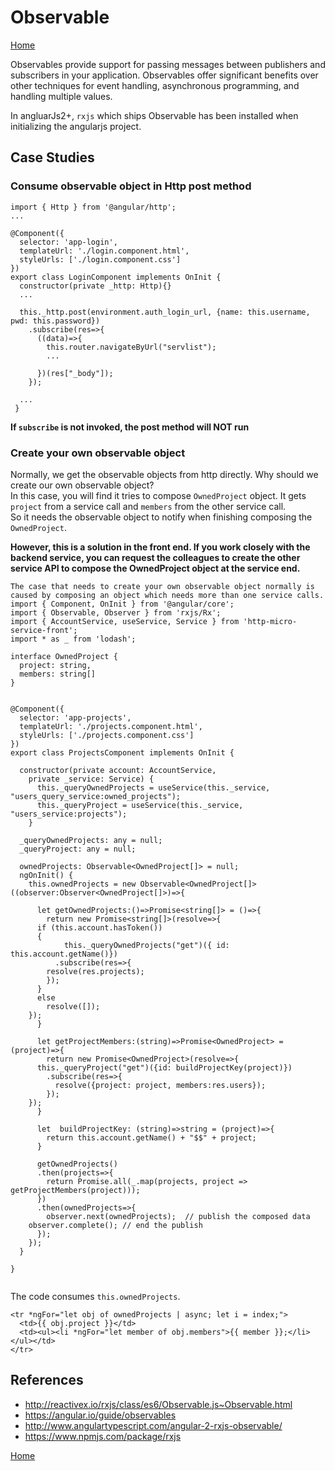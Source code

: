 # Observable
[Home](README.md)


Observables provide support for passing messages between publishers and subscribers in your application. Observables offer significant benefits over other techniques for event handling, asynchronous programming, and handling multiple values.

In angluarJs2+, `rxjs` which ships Observable has been installed when initializing the angularjs project.

## Case Studies
### Consume observable object in Http post method
```
import { Http } from '@angular/http';
...

@Component({ 
  selector: 'app-login',
  templateUrl: './login.component.html',
  styleUrls: ['./login.component.css']
})
export class LoginComponent implements OnInit {
  constructor(private _http: Http){}
  ...
  
  this._http.post(environment.auth_login_url, {name: this.username, pwd: this.password})
	.subscribe(res=>{
	  ((data)=>{
	    this.router.navigateByUrl("servlist");
	    ...
      
	  })(res["_body"]);
	});

  ...  
 }
```
**If `subscribe` is not invoked, the post method will NOT run**

### Create your own observable object
Normally, we get the observable objects from http directly. Why should we create our own observable object?   
In this case, you will find it tries to compose `OwnedProject` object. It gets `project` from a service call and `members` from the other service call.  
So it needs the observable object to notify when finishing composing the `OwnedProject`.    

**However, this is a solution in the front end. If you work closely with the backend service, you can request the colleagues to create the other service API to compose the OwnedProject object at the service end.**
```
The case that needs to create your own observable object normally is caused by composing an object which needs more than one service calls. 
import { Component, OnInit } from '@angular/core';
import { Observable, Observer } from 'rxjs/Rx';
import { AccountService, useService, Service } from 'http-micro-service-front';
import * as _ from 'lodash';

interface OwnedProject {
  project: string,
  members: string[]
}


@Component({
  selector: 'app-projects',
  templateUrl: './projects.component.html',
  styleUrls: ['./projects.component.css']
})
export class ProjectsComponent implements OnInit {

  constructor(private account: AccountService,
    private _service: Service) {
      this._queryOwnedProjects = useService(this._service, "users_query_service:owned_projects");
      this._queryProject = useService(this._service, "users_service:projects");
    }

  _queryOwnedProjects: any = null;
  _queryProject: any = null;
  
  ownedProjects: Observable<OwnedProject[]> = null;
  ngOnInit() {
    this.ownedProjects = new Observable<OwnedProject[]>((observer:Observer<OwnedProject[]>)=>{
	
      let getOwnedProjects:()=>Promise<string[]> = ()=>{
        return new Promise<string[]>(resolve=>{
	  if (this.account.hasToken())
	  {
            this._queryOwnedProjects("get")({ id: this.account.getName()})
	      .subscribe(res=>{
		resolve(res.projects);
	    });
	  }
	  else
	    resolve([]);  
	});
      }

      let getProjectMembers:(string)=>Promise<OwnedProject> = (project)=>{
        return new Promise<OwnedProject>(resolve=>{
	  this._queryProject("get")({id: buildProjectKey(project)})
	    .subscribe(res=>{
	      resolve({project: project, members:res.users});
	    });
	});
      }

      let  buildProjectKey: (string)=>string = (project)=>{
        return this.account.getName() + "$$" + project;
      }
      
      getOwnedProjects()
      .then(projects=>{
        return Promise.all(_.map(projects, project => getProjectMembers(project)));
      })
      .then(ownedProjects=>{
        observer.next(ownedProjects);  // publish the composed data
	observer.complete(); // end the publish
      });
    });
  }

}


```
The code consumes `this.ownedProjects`.
```
<tr *ngFor="let obj of ownedProjects | async; let i = index;">
  <td>{{ obj.project }}</td>
  <td><ul><li *ngFor="let member of obj.members">{{ member }};</li></ul></td>
</tr>
```


## References
- http://reactivex.io/rxjs/class/es6/Observable.js~Observable.html
- https://angular.io/guide/observables
- http://www.angulartypescript.com/angular-2-rxjs-observable/
- https://www.npmjs.com/package/rxjs

[Home](README.md)
